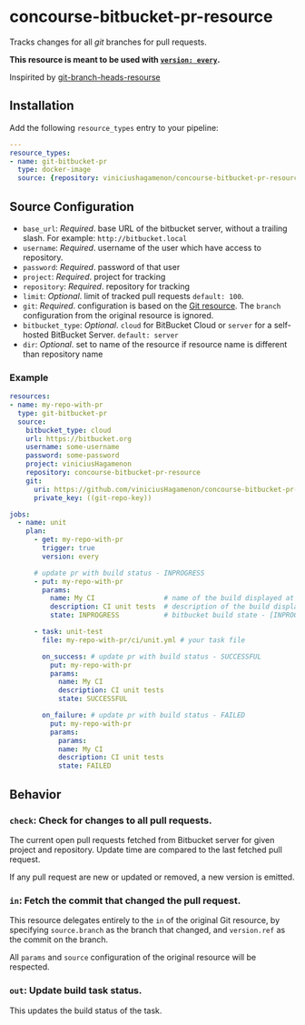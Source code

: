 # concourse-bitbucket-pr-resource

Tracks changes for all *git* branches for pull requests.

**This resource is meant to be used with [`version:
every`](https://concourse.ci/get-step.html#get-version).**

Inspirited by [git-branch-heads-resourse](https://github.com/vito/git-branch-heads-resource)

## Installation

Add the following `resource_types` entry to your pipeline:

```yaml
---
resource_types:
- name: git-bitbucket-pr
  type: docker-image
  source: {repository: viniciushagamenon/concourse-bitbucket-pr-resource}
```

## Source Configuration

* `base_url`: *Required*. base URL of the bitbucket server, without a trailing slash. 
For example: `http://bitbucket.local`
* `username`: *Required*. username of the user which have access to repository.
* `password`: *Required*. password of that user
* `project`: *Required*. project for tracking
* `repository`: *Required*. repository for tracking
* `limit`: *Optional*. limit of tracked pull requests `default: 100`.
* `git`: *Required*. configuration is based on the [Git
resource](https://github.com/concourse/git-resource). The `branch` configuration
from the original resource is ignored.
* `bitbucket_type`: *Optional*. `cloud` for BitBucket Cloud or `server` for a self-hosted BitBucket Server. `default: server`
* `dir`: *Optional*. set to name of the resource if resource name is different than repository name

### Example

``` yaml
resources:
- name: my-repo-with-pr
  type: git-bitbucket-pr
  source:
    bitbucket_type: cloud
    url: https://bitbucket.org
    username: some-username
    password: some-password
    project: viniciusHagamenon
    repository: concourse-bitbucket-pr-resource
    git:
      uri: https://github.com/viniciusHagamenon/concourse-bitbucket-pr-resource
      private_key: ((git-repo-key))

jobs:
  - name: unit
    plan:
      - get: my-repo-with-pr
        trigger: true
        version: every

      # update pr with build status - INPROGRESS
      - put: my-repo-with-pr
        params:
          name: My CI                 # name of the build displayed at the pr on bitbucket
          description: CI unit tests  # description of the build displayed at the pr on bitbucket
          state: INPROGRESS           # bitbucket build state - [INPROGRESS, SUCCESSFUL, FAILED]

      - task: unit-test
        file: my-repo-with-pr/ci/unit.yml # your task file

        on_success: # update pr with build status - SUCCESSFUL
          put: my-repo-with-pr
          params:
            name: My CI
            description: CI unit tests
            state: SUCCESSFUL

        on_failure: # update pr with build status - FAILED
          put: my-repo-with-pr
          params:
            params:
            name: My CI
            description: CI unit tests
            state: FAILED
```

## Behavior

### `check`: Check for changes to all pull requests.

The current open pull requests fetched from Bitbucket server for given 
project and repository. Update time are compared to the last fetched pull request.

If any pull request are new or updated or removed, a new version is emitted.

### `in`: Fetch the commit that changed the pull request.

This resource delegates entirely to the `in` of the original Git resource, by
specifying `source.branch` as the branch that changed, and `version.ref` as the
commit on the branch.

All `params` and `source` configuration of the original resource will be
respected.

### `out`: Update build task status.

This updates the build status of the task.